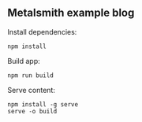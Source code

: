 ## Metalsmith example blog

Install dependencies:
```
npm install
```

Build app:
```
npm run build
```

Serve content:
```
npm install -g serve
serve -o build
```
